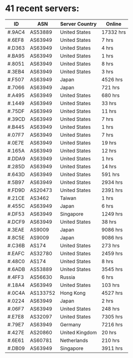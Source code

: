 # 41 recent servers:

| ID | ASN | Server Country | Online |
| ------ | ------ | ------ | ------ |
| #.9AC4 | AS53889 | United States | 17332 hrs |
| #.6EF8 | AS63949 | United States | 7 hrs |
| #.D363 | AS63949 | United States | 4 hrs |
| #.BA95 | AS63949 | United States | 1 hrs |
| #.8051 | AS63949 | United States | 8 hrs |
| #.3EB4 | AS63949 | United States | 3 hrs |
| #.F507 | AS63949 | Japan | 4526 hrs |
| #.7066 | AS63949 | Japan | 721 hrs |
| #.A495 | AS63949 | United States | 680 hrs |
| #.1449 | AS63949 | United States | 33 hrs |
| #.75DF | AS63949 | United States | 11 hrs |
| #.39CD | AS63949 | United States | 7 hrs |
| #.B445 | AS63949 | United States | 1 hrs |
| #.07F7 | AS63949 | United States | 7 hrs |
| #.0E7E | AS63949 | United States | 19 hrs |
| #.165A | AS63949 | United States | 12 hrs |
| #.DDA9 | AS63949 | United States | 1 hrs |
| #.285D | AS63949 | United States | 14 hrs |
| #.643D | AS63949 | United States | 591 hrs |
| #.5B97 | AS63949 | United States | 2934 hrs |
| #.FD9D | AS20473 | United States | 2391 hrs |
| #.21CE | AS3462 | Taiwan | 1 hrs |
| #.455C | AS63949 | Japan | 6 hrs |
| #.DF53 | AS63949 | Singapore | 1249 hrs |
| #.DCF9 | AS63949 | United States | 38 hrs |
| #.3EAE | AS9009 | Japan | 9086 hrs |
| #.8C5E | AS9009 | Japan | 9086 hrs |
| #.C36B | AS174 | United States | 273 hrs |
| #.EAFC | AS32780 | United States | 2459 hrs |
| #.48C0 | AS174 | United States | 8 hrs |
| #.6ADB | AS53889 | United States | 3545 hrs |
| #.4FF3 | AS56630 | Russia | 6 hrs |
| #.18A4 | AS63949 | United States | 103 hrs |
| #.0C4A | AS133752 | Hong Kong | 4527 hrs |
| #.0224 | AS63949 | Japan | 2 hrs |
| #.06F7 | AS63949 | United States | 248 hrs |
| #.E7E8 | AS32097 | United States | 7305 hrs |
| #.79E7 | AS63949 | Germany | 7216 hrs |
| #.427E | AS20860 | United Kingdom | 20 hrs |
| #.6E61 | AS60781 | Netherlands | 210 hrs |
| #.DB09 | AS63949 | Singapore | 3911 hrs |

